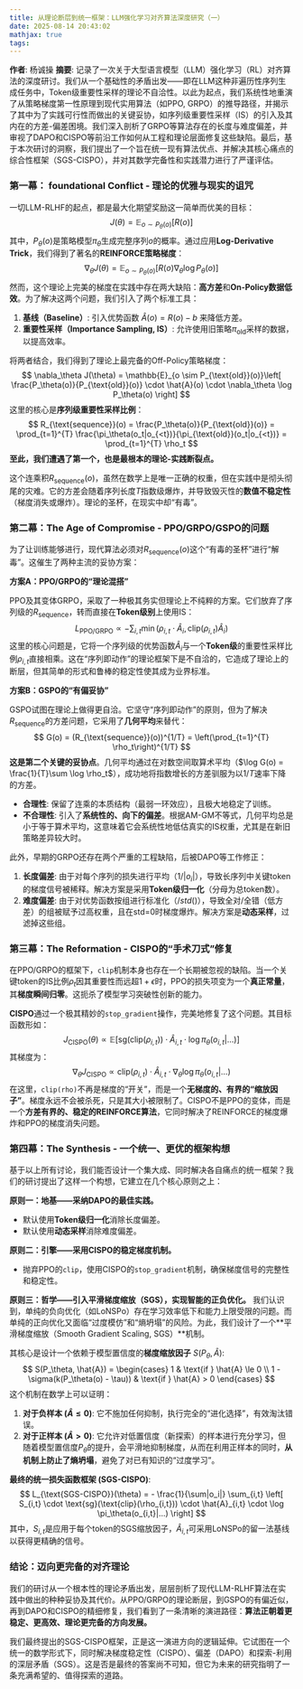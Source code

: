 ```yaml
---
title: 从理论断层到统一框架：LLM强化学习对齐算法深度研究（一）
date: 2025-08-14 20:43:02
mathjax: true
tags:
---
```

**作者**: 杨诚操
**摘要**: 记录了一次关于大型语言模型（LLM）强化学习（RL）对齐算法的深度研讨。我们从一个基础性的矛盾出发——即在LLM这种非遍历性序列生成任务中，Token级重要性采样的理论不自洽性。以此为起点，我们系统性地重演了从策略梯度第一性原理到现代实用算法（如PPO, GRPO）的推导路径，并揭示了其中为了实践可行性而做出的关键妥协，如序列级重要性采样（IS）的引入及其内在的方差-偏差困境。我们深入剖析了GRPO等算法存在的长度与难度偏差，并审视了DAPO和CISPO等前沿工作如何从工程和理论层面修复这些缺陷。最后，基于本次研讨的洞察，我们提出了一个旨在统一现有算法优点、并解决其核心痛点的综合性框架（SGS-CISPO），并对其数学完备性和实践潜力进行了严谨评估。


### **第一幕： foundational Conflict - 理论的优雅与现实的诅咒**

一切LLM-RLHF的起点，都是最大化期望奖励这一简单而优美的目标：
$$
J(\theta) = \mathbb{E}_{o \sim P_\theta(o)}[R(o)]
$$
其中，$P_\theta(o)$是策略模型$\pi_\theta$生成完整序列$o$的概率。通过应用**Log-Derivative Trick**，我们得到了著名的**REINFORCE策略梯度**：
$$
\nabla_\theta J(\theta) = \mathbb{E}_{o \sim P_\theta(o)}[R(o) \nabla_\theta \log P_\theta(o)]
$$
然而，这个理论上完美的梯度在实践中存在两大缺陷：**高方差**和**On-Policy数据低效**。为了解决这两个问题，我们引入了两个标准工具：

1.  **基线（Baseline）**: 引入优势函数 $\hat{A}(o) = R(o) - b$ 来降低方差。
2.  **重要性采样（Importance Sampling, IS）**: 允许使用旧策略$\pi_{\text{old}}$采样的数据，以提高效率。

将两者结合，我们得到了理论上最完备的Off-Policy策略梯度：
$$
\nabla_\theta J(\theta) = \mathbb{E}_{o \sim P_{\text{old}}(o)}\left[ \frac{P_\theta(o)}{P_{\text{old}}(o)} \cdot \hat{A}(o) \cdot \nabla_\theta \log P_\theta(o) \right]
$$
这里的核心是**序列级重要性采样比例**：
$$
R_{\text{sequence}}(o) = \frac{P_\theta(o)}{P_{\text{old}}(o)} = \prod_{t=1}^{T} \frac{\pi_\theta(o_t|o_{<t})}{\pi_{\text{old}}(o_t|o_{<t})} = \prod_{t=1}^{T} \rho_t
$$
**至此，我们遭遇了第一个，也是最根本的理论-实践断裂点。**

这个连乘积$R_{\text{sequence}}(o)$，虽然在数学上是唯一正确的权重，但在实践中是彻头彻尾的灾难。它的方差会随着序列长度$T$指数级爆炸，并导致毁灭性的**数值不稳定性**（梯度消失或爆炸）。理论的圣杯，在现实中却“有毒”。

### **第二幕：The Age of Compromise - PPO/GRPO/GSPO的问题**

为了让训练能够进行，现代算法必须对$R_{\text{sequence}}(o)$这个“有毒的圣杯”进行“解毒”。这催生了两种主流的妥协方案：

**方案A：PPO/GRPO的“理论混搭”**

PPO及其变体GRPO，采取了一种极其务实但理论上不纯粹的方案。它们放弃了序列级的$R_{\text{sequence}}$，转而直接在**Token级别**上使用IS：
$$
L_{\text{PPO/GRPO}} \propto - \sum_{i,t} \min\left( \rho_{i,t} \cdot \hat{A}_i, \text{clip}(\rho_{i,t}) \hat{A}_i \right)
$$
这里的核心问题是，它将一个序列级的优势函数$\hat{A}_i$与一个**Token级**的重要性采样比例$\rho_{i,t}$直接相乘。这在“序列即动作”的理论框架下是不自洽的，它造成了理论上的断层，但其简单的形式和鲁棒的稳定性使其成为业界标准。

**方案B：GSPO的“有偏妥协”**

GSPO试图在理论上做得更自洽。它坚守“序列即动作”的原则，但为了解决$R_{\text{sequence}}$的方差问题，它采用了**几何平均**来替代：
$$
G(o) = (R_{\text{sequence}}(o))^{1/T} = \left(\prod_{t=1}^{T} \rho_t\right)^{1/T}
$$
**这是第二个关键的妥协点**。几何平均通过在对数空间取算术平均（$\log G(o) = \frac{1}{T}\sum \log \rho_t$），成功地将指数增长的方差驯服为以$1/T$速率下降的方差。

*   **合理性**: 保留了连乘的本质结构（最弱一环效应），且极大地稳定了训练。
*   **不合理性**: 引入了**系统性的、向下的偏差**。根据AM-GM不等式，几何平均总是小于等于算术平均，这意味着它会系统性地低估真实的IS权重，尤其是在新旧策略差异较大时。

此外，早期的GRPO还存在两个严重的工程缺陷，后被DAPO等工作修正：
1.  **长度偏差**: 由于对每个序列的损失进行平均（$1/|o_i|$），导致长序列中关键token的梯度信号被稀释。解决方案是采用**Token级归一化**（分母为总token数）。
2.  **难度偏差**: 由于对优势函数按组进行标准化（$/std()$），导致全对/全错（低方差）的组被赋予过高权重，且在std=0时梯度爆炸。解决方案是**动态采样**，过滤掉这些组。

### **第三幕：The Reformation - CISPO的“手术刀式”修复**

在PPO/GRPO的框架下，`clip`机制本身也存在一个长期被忽视的缺陷。当一个关键token的IS比例$\rho_t$因其重要性而远超$1+\epsilon$时，PPO的损失项变为一个**真正常量**，其**梯度瞬间归零**。这扼杀了模型学习突破性创新的能力。

**CISPO**通过一个极其精妙的`stop_gradient`操作，完美地修复了这个问题。其目标函数形如：
$$
J_{\text{CISPO}}(\theta) \propto \mathbb{E} \left[ \text{sg}(\text{clip}(\rho_{i,t})) \cdot \hat{A}_{i,t} \cdot \log \pi_\theta(o_{i,t}|...) \right]
$$
其梯度为：
$$
\nabla_\theta J_{\text{CISPO}} \propto \text{clip}(\rho_{i,t}) \cdot \hat{A}_{i,t} \cdot \nabla_\theta \log \pi_\theta(o_{i,t}|...)
$$
在这里，`clip(rho)`不再是梯度的“开关”，而是一个**无梯度的、有界的“缩放因子”**。梯度永远不会被杀死，只是其大小被限制了。CISPO不是PPO的变体，而是一个**方差有界的、稳定的REINFORCE算法**，它同时解决了REINFORCE的梯度爆炸和PPO的梯度消失问题。

### **第四幕：The Synthesis - 一个统一、更优的框架构想**

基于以上所有讨论，我们能否设计一个集大成、同时解决各自痛点的统一框架？我们的研讨提出了这样一个构想，它建立在几个核心原则之上：

**原则一：地基——采纳DAPO的最佳实践。**
*   默认使用**Token级归一化**消除长度偏差。
*   默认使用**动态采样**消除难度偏差。

**原则二：引擎——采用CISPO的稳定梯度机制。**
*   抛弃PPO的`clip`，使用CISPO的`stop_gradient`机制，确保梯度信号的完整性和稳定性。

**原则三：哲学——引入平滑梯度缩放（SGS），实现智能的正负优化。**
我们认识到，单纯的负向优化（如LoNSPo）存在学习效率低下和能力上限受限的问题。而单纯的正向优化又面临“过度模仿”和“熵坍塌”的风险。为此，我们设计了一个**平滑梯度缩放（Smooth Gradient Scaling, SGS）**机制。

其核心是设计一个依赖于模型置信度的**梯度缩放因子** $S(P_\theta, \hat{A})$:
$$
S(P_\theta, \hat{A}) =
\begin{cases}
1 & \text{if } \hat{A} \le 0 \\
1 - \sigma(k(P_\theta(o) - \tau)) & \text{if } \hat{A} > 0
\end{cases}
$$
这个机制在数学上可以证明：
1.  **对于负样本 ($\hat{A} \le 0$)**: 它不施加任何抑制，执行完全的“进化选择”，有效淘汰错误。
2.  **对于正样本 ($\hat{A} > 0$)**: 它允许对低置信度（新探索）的样本进行充分学习，但随着模型置信度$P_\theta$的提升，会平滑地抑制梯度，从而在利用正样本的同时，**从机制上防止了熵坍塌**，避免了对已有知识的“过度学习”。

**最终的统一损失函数框架 (SGS-CISPO)**:
$$
L_{\text{SGS-CISPO}}(\theta) = - \frac{1}{\sum|o_i|} \sum_{i,t} \left[ S_{i,t} \cdot \text{sg}(\text{clip}(\rho_{i,t})) \cdot \hat{A}_{i,t} \cdot \log \pi_\theta(o_{i,t}|...) \right]
$$
其中，$S_{i,t}$是应用于每个token的SGS缩放因子，$\hat{A}_{i,t}$可采用LoNSPo的留一法基线以获得更精确的信号。

### **结论：迈向更完备的对齐理论**

我们的研讨从一个根本性的理论矛盾出发，层层剖析了现代LLM-RLHF算法在实践中做出的种种妥协及其代价。从PPO/GRPO的理论断层，到GSPO的有偏近似，再到DAPO和CISPO的精细修复，我们看到了一条清晰的演进路径：**算法正朝着更稳定、更高效、理论更完备的方向发展。**

我们最终提出的SGS-CISPO框架，正是这一演进方向的逻辑延伸。它试图在一个统一的数学形式下，同时解决梯度稳定性（CISPO）、偏差（DAPO）和探索-利用的深层矛盾（SGS）。这是否是最终的答案尚不可知，但它为未来的研究指明了一条充满希望的、值得探索的道路。